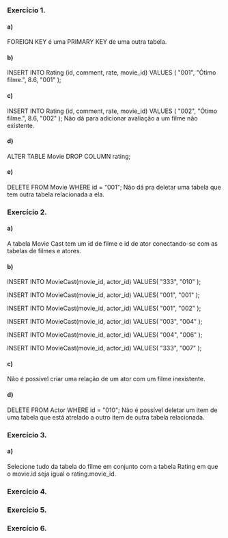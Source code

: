### Exercício 1.

#### a)
FOREIGN KEY é uma PRIMARY KEY de uma outra tabela.

#### b)

INSERT INTO Rating (id, comment, rate, movie_id)
VALUES (
	"001",
	"Ótimo filme.",
    8.6,
    "001"
);

#### c)

INSERT INTO Rating (id, comment, rate, movie_id)
VALUES (
	"002",
	"Ótimo filme.",
    8.6,
    "002"
);
Não dá para adicionar avaliação a um filme não existente.

#### d)

ALTER TABLE Movie
DROP COLUMN rating;

#### e)

DELETE FROM Movie
WHERE id = "001";
Não dá pra deletar uma tabela que tem outra tabela relacionada a ela.

### Exercício 2.

#### a)
A tabela Movie Cast tem um id de filme e id de ator conectando-se com as tabelas de filmes e atores.

#### b)
INSERT INTO MovieCast(movie_id, actor_id)
VALUES(
	"333",
    "010"
);

INSERT INTO MovieCast(movie_id, actor_id)
VALUES(
	"001",
    "001"
);

INSERT INTO MovieCast(movie_id, actor_id)
VALUES(
	"001",
    "002"
);

INSERT INTO MovieCast(movie_id, actor_id)
VALUES(
	"003",
    "004"
);

INSERT INTO MovieCast(movie_id, actor_id)
VALUES(
	"004",
    "006"
);

INSERT INTO MovieCast(movie_id, actor_id)
VALUES(
	"333",
    "007"
);

####  c) 
Não é possível criar uma relação de um ator com um filme inexistente.

####  d)
DELETE FROM Actor
WHERE id = "010";
Não é possível deletar um item de uma tabela que está atrelado a outro item de outra tabela relacionada.

### Exercício 3.

#### a)
Selecione tudo da tabela do filme em conjunto com a tabela Rating em que o movie.id seja igual o rating.movie_id.

### Exercício 4.

### Exercício 5.

### Exercício 6.